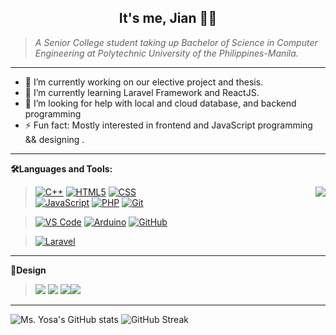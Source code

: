 <h2 align="center">
 It's me, Jian 👩‍💻
</h2>

> *A Senior College student taking up Bachelor of Science in Computer Engineering  at Polytechnic University of the Philippines-Manila.*

***

- 🔭 I’m currently working on our elective project and thesis.
- 🌱 I’m currently learning Laravel Framework and ReactJS.
- 🤔 I’m looking for help with local and cloud database, and backend programming
- ⚡ Fun fact: Mostly interested in frontend and JavaScript programming && designing .

***

**🛠️Languages and Tools:** 

<img align="right" src="https://github-readme-stats.vercel.app/api/top-langs/?username=Ms-Yosa&layout=compact&theme=merko"/>



> [![C++](https://img.shields.io/badge/-C%2B%2B-00599C?style=for-the-badge&labelColor=black&logo=c%2B%2B&logoColor=00599C)](#) 
[![HTML5](https://img.shields.io/badge/-HTML5-E34F26?style=for-the-badge&labelColor=black&logo=html5&logoColor=E34F26)](#)
[![CSS](https://img.shields.io/badge/-CSS3-1572B6?style=for-the-badge&labelColor=black&logo=css3&logoColor=1572B6)](#) <br>
[![JavaScript](https://img.shields.io/badge/-JavaScript-F7DF1E?style=for-the-badge&labelColor=black&logo=javascript&logoColor=F7DF1E)](#)
[![PHP](https://img.shields.io/badge/-PHP-777BB4?style=for-the-badge&labelColor=black&logo=php&logoColor=777BB4)](#)
[![Git](https://img.shields.io/badge/-Git-F05032?style=for-the-badge&labelColor=black&logo=git&logoColor=F05032)](#)


> [![VS Code](https://img.shields.io/badge/-VS_Code-007ACC?style=for-the-badge&labelColor=black&logo=visual%20studio%20code&logoColor=007ACC)](#)
[![Arduino](https://img.shields.io/badge/-Arduino_IDE-00979D?style=for-the-badge&labelColor=black&logo=arduino&logoColor=00979D)](#)
[![GitHub](https://img.shields.io/badge/-GitHub-181717?style=for-the-badge&labelColor=black&logo=github&logoColor=white)](#)

> [![Laravel](https://img.shields.io/badge/-Laravel-FF2D20?style=for-the-badge&labelColor=black&logo=laravel&logoColor=FF2D20)](#)

***

**🎨Design**

> <img src="https://img.icons8.com/color/35/000000/adobe-illustrator--v2.png"/> <img src="https://img.icons8.com/color/35/000000/adobe-xd--v2.png"/> <img src="https://img.icons8.com/color/35/000000/adobe-photoshop--v2.png"/><img  src="https://img.icons8.com/cute-clipart/35/000000/canva.png"/>

*** 

![Ms. Yosa's GitHub stats](https://github-readme-stats.vercel.app/api?username=Ms-Yosa&show_icons=true&theme=merko) 
![GitHub Streak](http://github-readme-streak-stats.herokuapp.com?user=Ms-Yosa&theme=merko&hide_border=true&date_format=j%20M%5B%20Y%5D)





